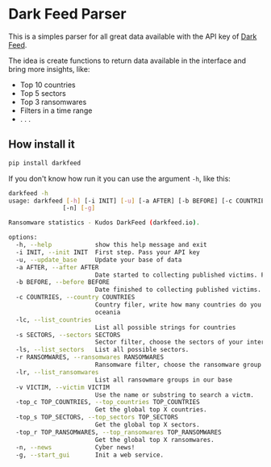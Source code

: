 # Dark Feed Parser

This is a simples parser for all great data available with the API key of [Dark Feed](https://darkfeed.io/).

The idea is create functions to return data available in the interface and bring more insights, like:
- Top 10 countries
- Top 5 sectors
- Top 3 ransomwares
- Filters in a time range
- . . . 

## How install it

```bash
pip install darkfeed
```

If you don't know how run it you can use the argument `-h`, like this:

```bash
darkfeed -h
usage: darkfeed [-h] [-i INIT] [-u] [-a AFTER] [-b BEFORE] [-c COUNTRIES] [-lc] [-s SECTORS] [-ls] [-r RANSOMWARES] [-lr] [-v VICTIM] [-top_c TOP_COUNTRIES] [-top_s TOP_SECTORS] [-top_r TOP_RANSOMWARES]
               [-n] [-g]

Ransomware statistics - Kudos DarkFeed (darkfeed.io).

options:
  -h, --help            show this help message and exit
  -i INIT, --init INIT  First step. Pass your API key
  -u, --update_base     Update your base of data
  -a AFTER, --after AFTER
                        Date started to collecting published victims. Format: YYYY-MM-DD
  -b BEFORE, --before BEFORE
                        Date finished to collecting published victims. Format: YYYY-MM-DD
  -c COUNTRIES, --country COUNTRIES
                        Country filer, write how many countries do you want split by [,]. You could also use: latam, south_america, central_america, middle_east, north_america, europe, asia, africa or
                        oceania
  -lc, --list_countries
                        List all possible strings for countries
  -s SECTORS, --sectors SECTORS
                        Sector filter, choose the sectors of your interest. You can choose more than one split then with [,]
  -ls, --list_sectors   List all possible sectors.
  -r RANSOMWARES, --ransomwares RANSOMWARES
                        Ransomware filter, choose the ransomware group of your interest. You can choose more than one split then with [,]
  -lr, --list_ransomwares
                        List all ransowmare groups in our base
  -v VICTIM, --victim VICTIM
                        Use the name or substring to search a victm.
  -top_c TOP_COUNTRIES, --top_countries TOP_COUNTRIES
                        Get the global top X countries.
  -top_s TOP_SECTORS, --top_sectors TOP_SECTORS
                        Get the global top X sectors.
  -top_r TOP_RANSOMWARES, --top_ransomwares TOP_RANSOMWARES
                        Get the global top X ransomwares.
  -n, --news            Cyber news!
  -g, --start_gui       Init a web service.
```